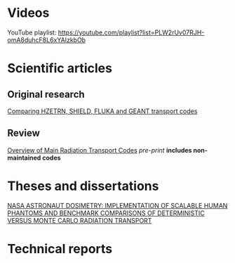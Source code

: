 # Videos
YouTube playlist: <https://youtube.com/playlist?list=PLW2rUv07RJH-omA8duhcF8L6xYAIzkbOb>

# Scientific articles
## Original research
[Comparing HZETRN, SHIELD, FLUKA and GEANT transport codes](https://doi.org/10.1016/j.lssr.2017.04.001)
## Review
[Overview of Main Radiation Transport Codes](https://doi.org/10.5194/gi-2020-7) *pre-print* **includes non-maintained codes**

# Theses and dissertations
[NASA ASTRONAUT DOSIMETRY: IMPLEMENTATION OF SCALABLE HUMAN PHANTOMS AND BENCHMARK COMPARISONS OF DETERMINISTIC VERSUS MONTE CARLO RADIATION TRANSPORT](https://ufdc.ufl.edu/UFE0044848/00001)

# Technical reports

